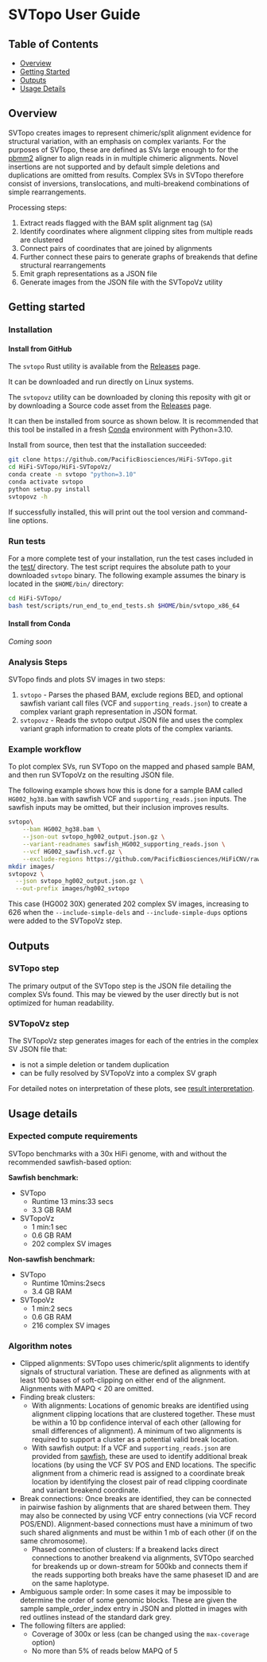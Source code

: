 # SVTopo User Guide

## Table of Contents
* [Overview](#overview)
* [Getting Started](#getting-started)
* [Outputs](#outputs)
* [Usage Details](#usage-details)

## Overview

SVTopo creates images to represent chimeric/split alignment evidence for structural variation, with an emphasis on complex variants. For the purposes of SVTopo, these are defined as SVs large enough to for the [pbmm2](https://github.com/PacificBiosciences/pbmm2) aligner to align reads in in multiple chimeric alignments. Novel insertions are not supported and by default simple deletions and duplications are omitted from results. Complex SVs in SVTopo therefore consist of inversions, translocations, and multi-breakend combinations of simple rearrangements.

Processing steps:
1. Extract reads flagged with the BAM split alignment tag (`SA`)
2. Identify coordinates where alignment clipping sites from multiple reads are clustered
3. Connect pairs of coordinates that are joined by alignments
4. Further connect these pairs to generate graphs of breakends that define structural rearrangements
5. Emit graph representations as a JSON file
6. Generate images from the JSON file with the SVTopoVz utility

## Getting started 

### Installation

#### Install from GitHub
The `svtopo` Rust utility is available from the [Releases](https://github.com/PacificBiosciences/HiFi-SVTopo/releases) page.

It can be downloaded and run directly on Linux systems.

The `svtopovz` utility can be downloaded by cloning this reposity with git or by downloading a Source code asset from the [Releases](https://github.com/PacificBiosciences/HiFi-SVTopo/releases) page.

It can then be installed from source as shown below. It is recommended that this tool be installed in a fresh [Conda](https://conda.io/projects/conda/en/latest/index.html) environment with Python=3.10. 

Install from source, then test that the installation succeeded:
```bash
git clone https://github.com/PacificBiosciences/HiFi-SVTopo.git
cd HiFi-SVTopo/HiFi-SVTopoVz/
conda create -n svtopo "python=3.10"
conda activate svtopo
python setup.py install
svtopovz -h
```
If successfully installed, this will print out the tool version and command-line options.

### Run tests
For a more complete test of your installation, run the test cases included in the [test/](https://github.com/PacificBiosciences/HiFi-SVTopo/tree/main/test) directory.
The test script requires the absolute path to your downloaded `svtopo` binary. The following example assumes the binary is located in the `$HOME/bin/` directory:
```bash
cd HiFi-SVTopo/
bash test/scripts/run_end_to_end_tests.sh $HOME/bin/svtopo_x86_64
```

#### Install from Conda
_Coming soon_

### Analysis Steps
SVTopo finds and plots SV images in two steps:
1. `svtopo` - Parses the phased BAM, exclude regions BED, and optional sawfish variant call files (VCF and `supporting_reads.json`) to create a complex variant graph representation in JSON format.
2. `svtopovz` - Reads the svtopo output JSON file and uses the complex variant graph information to create plots of the complex variants.

### Example workflow
To plot complex SVs, run SVTopo on the mapped and phased sample BAM, and then run SVTopoVz on the resulting JSON file.

The following example shows how this is done for a sample BAM called `HG002_hg38.bam` with sawfish VCF and `supporting_reads.json` inputs. The sawfish inputs may be omitted, but their inclusion improves results.

```bash
svtopo\
    --bam HG002_hg38.bam \
    --json-out svtopo_hg002_output.json.gz \
    --variant-readnames sawfish_HG002_supporting_reads.json \
    --vcf HG002_sawfish.vcf.gz \
    --exclude-regions https://github.com/PacificBiosciences/HiFiCNV/raw/refs/heads/main/data/excluded_regions/cnv.excluded_regions.hg38.bed.gz
mkdir images/
svtopovz \
  --json svtopo_hg002_output.json.gz \
  --out-prefix images/hg002_svtopo
```
This case (HG002 30X) generated 202 complex SV images, increasing to 626 when the `--include-simple-dels` and `--include-simple-dups` options were added to the SVTopoVz step.

## Outputs
### SVTopo step
The primary output of the SVTopo step is the JSON file detailing the complex SVs found. This may be viewed by the user directly but is not optimized for human readability.

### SVTopoVz step
The SVTopoVz step generates images for each of the entries in the complex SV JSON file that:
* is not a simple deletion or tandem duplication
* can be fully resolved by SVTopoVz into a complex SV graph

For detailed notes on interpretation of these plots, see [result interpretation](https://github.com/PacificBiosciences/HiFi-SVTopo/blob/main/docs/result_interpretation.md).

## Usage details
### Expected compute requirements
SVTopo benchmarks with a 30x HiFi genome, with and without the recommended sawfish-based option:

__Sawfish benchmark:__
* SVTopo
  * Runtime 13 mins:33 secs
  * 3.3 GB RAM
* SVTopoVz
  * 1 min:1 sec
  * 0.6 GB RAM
  * 202 complex SV images

__Non-sawfish benchmark:__
* SVTopo
  * Runtime 10mins:2secs
  * 3.4 GB RAM
* SVTopoVz
  * 1 min:2 secs
  * 0.6 GB RAM 
  * 216 complex SV images
  
### Algorithm notes
* Clipped alignments: SVTopo uses chimeric/split alignments to identify signals of structural variation. These are defined as alignments with at least 100 bases of soft-clipping on either end of the alignment. Alignments with MAPQ < 20 are omitted.
* Finding break clusters:
    * With alignments: Locations of genomic breaks are identified using alignment clipping locations that are clustered together. These must be within a 10 bp confidence interval of each other (allowing for small differences of alignment). A minimum of two alignments is required to support a cluster as a potential valid break location.
    * With sawfish output: If a VCF and `supporting_reads.json` are provided from [sawfish](https://github.com/PacificBiosciences/sawfish), these are used to identify additional break locations (by using the VCF SV POS and END locations. The specific alignment from a chimeric read is assigned to a coordinate break location by identifying the closest pair of read clipping coordinate and variant breakend coordinate.
* Break connections: Once breaks are identified, they can be connected in pairwise fashion by alignments that are shared between them. They may also be connected by using VCF entry connections (via VCF record POS/END). Alignment-based connections must have a minimum of two such shared alignments and must be within 1 mb of each other (if on the same chromosome).
    * Phased connection of clusters: If a breakend lacks direct connections to another breakend via alignments, SVTOpo searched for breakends up or down-stream for 500kb and connects them if the reads supporting both breaks have the same phaseset ID and are on the same haplotype.
* Ambiguous sample order: In some cases it may be impossible to determine the order of some genomic blocks. These are given the sample sample_order_index entry in JSON and plotted in images with red outlines instead of the standard dark grey.
* The following filters are applied:
  * Coverage of 300x or less (can be changed using the `max-coverage` option)
  * No more than 5% of reads below MAPQ of 5
